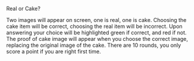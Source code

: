 Real or Cake?

Two images will appear on screen, one is real, one is cake. 
Choosing the cake item will be correct, choosing the real item will be incorrect. 
Upon answering your choice will be highlighted green if correct, and red if not. 
The proof of cake image will appear when you choose the correct image, replacing the original image of the cake.
There are 10 rounds, you only score a point if you are right first time. 
